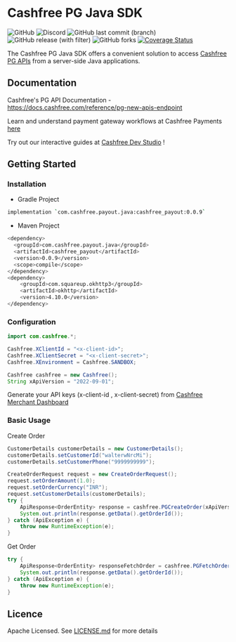 # Cashfree PG Java SDK
![GitHub](https://img.shields.io/github/license/cashfree/cashfree-pg-sdk-java) ![Discord](https://img.shields.io/discord/931125665669972018?label=discord) ![GitHub last commit (branch)](https://img.shields.io/github/last-commit/cashfree/cashfree-pg-sdk-java/main) ![GitHub release (with filter)](https://img.shields.io/github/v/release/cashfree/cashfree-pg-sdk-java?label=latest) ![GitHub forks](https://img.shields.io/github/forks/cashfree/cashfree-pg-sdk-java) [![Coverage Status](https://coveralls.io/repos/github/cashfree/cashfree-pg-sdk-java/badge.svg?branch=main)](https://coveralls.io/github/cashfree/cashfree-pg-sdk-java?branch=main)

The Cashfree PG Java SDK offers a convenient solution to access [Cashfree PG APIs](https://docs.cashfree.com/reference/pg-new-apis-endpoint) from a server-side Java  applications. 



## Documentation

Cashfree's PG API Documentation - https://docs.cashfree.com/reference/pg-new-apis-endpoint

Learn and understand payment gateway workflows at Cashfree Payments [here](https://docs.cashfree.com/docs/payment-gateway)

Try out our interactive guides at [Cashfree Dev Studio](https://www.cashfree.com/devstudio) !

## Getting Started

### Installation
* Gradle Project
```bash
implementation `com.cashfree.payout.java:cashfree_payout:0.0.9`
```
* Maven Project
```bash
<dependency>
  <groupId>com.cashfree.payout.java</groupId>
  <artifactId>cashfree_payout</artifactId>
  <version>0.0.9</version>
  <scope>compile</scope>
</dependency>
<dependency>
    <groupId>com.squareup.okhttp3</groupId>
    <artifactId>okhttp</artifactId>
    <version>4.10.0</version>
</dependency>
```
### Configuration

```java 
import com.cashfree.*;

Cashfree.XClientId = "<x-client-id>";
Cashfree.XClientSecret = "<x-client-secret>";
Cashfree.XEnvironment = Cashfree.SANDBOX;

Cashfree cashfree = new Cashfree();
String xApiVersion = "2022-09-01";
```

Generate your API keys (x-client-id , x-client-secret) from [Cashfree Merchant Dashboard](https://merchant.cashfree.com/merchants/login)

### Basic Usage
Create Order
```java
CustomerDetails customerDetails = new CustomerDetails();
customerDetails.setCustomerId("walterwNrcMi");
customerDetails.setCustomerPhone("9999999999");

CreateOrderRequest request = new CreateOrderRequest();
request.setOrderAmount(1.0);
request.setOrderCurrency("INR");
request.setCustomerDetails(customerDetails);
try {
    ApiResponse<OrderEntity> response = cashfree.PGCreateOrder(xApiVersion, request, null, null, null);
    System.out.println(response.getData().getOrderId());
} catch (ApiException e) {
    throw new RuntimeException(e);
}
```

Get Order
```java
try {
    ApiResponse<OrderEntity> responseFetchOrder = cashfree.PGFetchOrder(xApiVersion, "<order_id>", null, null, null);
    System.out.println(response.getData().getOrderId());
} catch (ApiException e) {
    throw new RuntimeException(e);
}
```

## Licence

Apache Licensed. See [LICENSE.md](LICENSE.md) for more details
